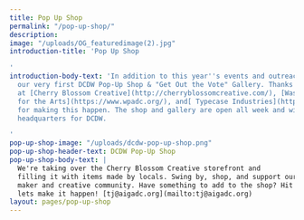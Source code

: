 ```yaml
---
title: Pop Up Shop
permalink: "/pop-up-shop/"
description: 
image: "/uploads/OG_featuredimage(2).jpg"
introduction-title: 'Pop Up Shop

'
introduction-body-text: 'In addition to this year''s events and outreach, we''re opening
  our very first DCDW Pop-Up Shop & "Get Out the Vote" Gallery. Thanks to our friends
  at [Cherry Blossom Creative](http://cherryblossomcreative.com/), [Washington Project
  for the Arts](https://www.wpadc.org/), and[ Typecase Industries](http://www.typecaseindustries.com/)
  for making this happen. The shop and gallery are open all week and will serve as
  headquarters for DCDW.

'
pop-up-shop-image: "/uploads/dcdw-pop-up-shop.png"
pop-up-shop-header-text: DCDW Pop-Up Shop
pop-up-shop-body-text: |
  We're taking over the Cherry Blossom Creative storefront and
  filling it with items made by locals. Swing by, shop, and support our neighborhood
  maker and creative community. Have something to add to the shop? Hit us up and
  lets make it happen! [tj@aigadc.org](mailto:tj@aigadc.org)
layout: pages/pop-up-shop
---
```



